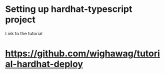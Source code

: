 # Setting up hardhat-typescript project

Link to the tutorial
# https://github.com/wighawag/tutorial-hardhat-deploy

